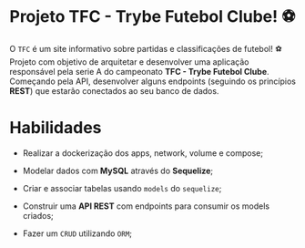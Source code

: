 # Projeto TFC - Trybe Futebol Clube! ⚽️

O `TFC` é um site informativo sobre partidas e classificações de futebol! ⚽️
<br>
Projeto com objetivo de arquitetar e desenvolver uma aplicação responsável pela serie A do campeonato **TFC - Trybe Futebol Clube**. Começando pela API, desenvolver alguns endpoints (seguindo os princípios **REST**) que estarão conectados ao seu banco de dados.

# Habilidades

- Realizar a dockerização dos apps, network, volume e compose;

- Modelar dados com **MySQL** através do **Sequelize**;

- Criar e associar tabelas usando `models` do `sequelize`;

- Construir uma **API REST** com endpoints para consumir os models criados;

- Fazer um `CRUD` utilizando `ORM`;
